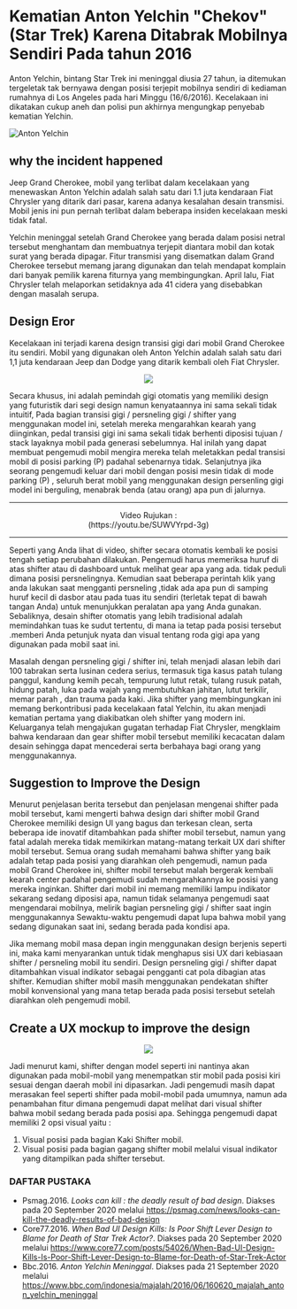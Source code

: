 # Kematian Anton Yelchin "Chekov" (Star Trek) Karena Ditabrak Mobilnya Sendiri Pada tahun 2016 #

Anton Yelchin,  bintang Star Trek ini meninggal diusia 27 tahun, ia ditemukan tergeletak tak bernyawa dengan posisi terjepit mobilnya sendiri di kediaman rumahnya di Los Angeles pada hari Minggu (16/6/2016). Kecelakaan ini dikatakan cukup aneh dan polisi pun akhirnya mengungkap penyebab kematian Yelchin.

![Anton Yelchin](https://github.com/bagas050201/IMK-Assignment-1/blob/master/Task%201%20Report/Anton%20Yelchin%20Death.jpg)

## why the incident happened ##

Jeep Grand Cherokee, mobil yang terlibat dalam kecelakaan yang menewaskan Anton Yelchin adalah salah satu dari 1.1 juta kendaraan Fiat Chrysler yang ditarik dari pasar, karena adanya kesalahan desain transmisi. Mobil jenis ini pun pernah terlibat dalam beberapa insiden kecelakaan meski tidak fatal.

Yelchin meninggal setelah Grand Cherokee yang berada dalam posisi netral tersebut menghantam dan membuatnya terjepit diantara mobil dan kotak surat yang berada dipagar. Fitur transmisi yang disematkan dalam Grand Cherokee tersebut memang jarang digunakan dan telah mendapat komplain dari banyak pemilik karena fiturnya yang membingungkan. April lalu, Fiat Chrysler telah melaporkan setidaknya ada 41 cidera yang disebabkan dengan masalah serupa.

## Design Eror ##

Kecelakaan ini terjadi karena design transisi gigi dari mobil Grand Cherokee itu sendiri. Mobil yang digunakan oleh Anton Yelchin adalah salah satu dari 1,1 juta kendaraan Jeep dan Dodge yang ditarik kembali oleh Fiat Chrysler.

<p align="center">
  <img src="https://github.com/bagas050201/IMK-Assignment-1/blob/master/Task%201%20Report/grand%20cherokee%20shifter.PNG" />
</p>

Secara khusus, ini adalah pemindah gigi otomatis yang memiliki design yang futuristik dari segi design namun kenyataannya ini sama sekali tidak intuitif, Pada bagian transisi gigi / persneling gigi / shifter yang menggunakan model ini, setelah mereka mengarahkan kearah yang diinginkan, pedal transisi gigi ini sama sekali tidak berhenti diposisi tujuan / stack layaknya mobil pada generasi sebelumnya. Hal inilah yang dapat membuat pengemudi mobil mengira mereka telah meletakkan pedal transisi mobil di posisi parking (P) padahal sebenarnya tidak. Selanjutnya jika seorang pengemudi keluar dari mobil dengan posisi mesin tidak di mode parking (P) , seluruh berat mobil yang menggunakan design persenling gigi model ini berguling, menabrak benda (atau orang) apa pun di jalurnya.

- - - -
<p align="center">
  Video Rujukan :
  <br>
  (https://youtu.be/SUWVYrpd-3g)
</p>

- - - - 

Seperti yang Anda lihat di video, shifter secara otomatis kembali ke posisi tengah setiap perubahan dilakukan. Pengemudi harus memeriksa huruf di atas shifter atau di dashboard untuk melihat gear apa yang ada. tidak peduli dimana posisi persnelingnya. Kemudian saat beberapa perintah klik yang anda lakukan saat mengganti persneling ,tidak ada apa pun di samping huruf kecil di dasbor atau pada tuas itu sendiri (terletak tepat di bawah tangan Anda) untuk menunjukkan peralatan apa yang Anda gunakan. Sebaliknya, desain shifter otomatis yang lebih tradisional adalah memindahkan tuas ke sudut tertentu, di mana ia tetap pada posisi tersebut .memberi Anda petunjuk nyata dan visual tentang roda gigi apa yang digunakan pada mobil saat ini.

Masalah dengan persneling gigi / shifter ini, telah menjadi alasan lebih dari 100 tabrakan serta lusinan cedera serius, termasuk tiga kasus patah tulang panggul, kandung kemih pecah, tempurung lutut retak, tulang rusuk patah, hidung patah, luka pada wajah yang membutuhkan jahitan, lutut terkilir, memar parah , dan trauma pada kaki. Jika shifter yang membingungkan ini memang berkontribusi pada kecelakaan fatal Yelchin, itu akan menjadi kematian pertama yang diakibatkan oleh shifter yang modern ini. Keluarganya telah mengajukan gugatan terhadap Fiat Chrysler, mengklaim bahwa kendaraan dan gear shifter mobil tersebut memiliki kecacatan dalam desain sehingga dapat mencederai serta berbahaya bagi orang yang menggunakannya.

## Suggestion to Improve the Design ##

Menurut penjelasan berita tersebut dan penjelasan mengenai shifter pada mobil tersebut, kami mengerti bahwa design dari shifter mobil Grand Cherokee memiliki design UI yang bagus dan terkesan clean, serta beberapa ide inovatif ditambahkan pada shifter mobil tersebut, namun yang fatal adalah mereka tidak memikirkan matang-matang terkait UX dari shifter mobil tersebut. Semua orang sudah memahami bahwa shifter yang baik adalah tetap pada posisi yang diarahkan oleh pengemudi, namun pada mobil Grand Cherokee ini, shifter mobil tersebut malah bergerak kembali kearah center padahal pengemudi sudah mengarahkannya ke posisi yang mereka inginkan. Shifter dari mobil ini memang memiliki lampu indikator sekarang sedang diposisi apa, namun tidak selamanya pengemudi saat mengendarai mobilnya, melirik bagian persneling gigi / shifter saat ingin menggunakannya Sewaktu-waktu pengemudi dapat lupa bahwa mobil yang sedang digunakan saat ini, sedang berada pada kondisi apa. 

Jika memang mobil masa depan ingin menggunakan design berjenis seperti ini, maka kami menyarankan untuk tidak menghapus sisi UX dari kebiasaan shifter / persneling mobil itu sendiri. Design persneling gigi / shifter dapat ditambahkan visual indikator sebagai pengganti cat pola dibagian atas shifter. Kemudian shifter mobil masih menggunakan pendekatan shifter mobil konvensional yang mana tetap berada pada posisi tersebut setelah diarahkan oleh pengemudi mobil. 

## Create a UX mockup to improve the design ##

<p align="center">
  <img src="https://github.com/bagas050201/IMK-Assignment-1/blob/master/Task%201%20Report/new%20UX%20Design%20Grand%20Cherokee%20Shifter.png" />
</p>

Jadi menurut kami, shifter dengan model seperti ini nantinya akan digunakan pada mobil-mobil yang menempatkan stir mobil pada posisi kiri sesuai dengan daerah mobil ini dipasarkan. Jadi pengemudi masih dapat merasakan feel seperti shifter pada mobil-mobil pada umumnya, namun ada penambahan fitur dimana pengemudi dapat melihat dari visual shifter bahwa mobil sedang berada pada posisi apa. Sehingga pengemudi dapat memiliki 2 opsi visual yaitu :

  1. Visual posisi pada bagian Kaki Shifter mobil.
  2. Visual posisi pada bagian gagang shifter mobil melalui visual indikator yang ditampilkan pada shifter tersebut.
  
  
  
### DAFTAR PUSTAKA ###

* Psmag.2016. *Looks can kill : the deadly result of bad design*. Diakses pada 20 September 2020 melalui https://psmag.com/news/looks-can-kill-the-deadly-results-of-bad-design
* Core77.2016. *When Bad UI Design Kills: Is Poor Shift Lever Design to Blame for Death of Star Trek Actor?*. Diakses pada 20 September 2020 melalui https://www.core77.com/posts/54026/When-Bad-UI-Design-Kills-Is-Poor-Shift-Lever-Design-to-Blame-for-Death-of-Star-Trek-Actor
* Bbc.2016. *Anton Yelchin Meninggal*. Diakses pada 21 September 2020 melalui https://www.bbc.com/indonesia/majalah/2016/06/160620_majalah_anton_yelchin_meninggal
